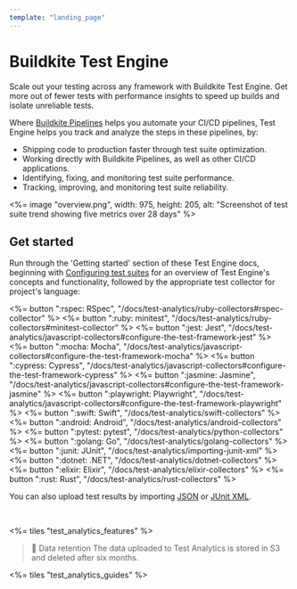```yaml
---
template: "landing_page"
---
```


# Buildkite Test Engine

Scale out your testing across any framework with Buildkite Test Engine. Get more out of fewer tests with performance insights to speed up builds and isolate unreliable tests.

Where [Buildkite Pipelines](/docs/pipelines) helps you automate your CI/CD pipelines, Test Engine helps you track and analyze the steps in these pipelines, by:

- Shipping code to production faster through test suite optimization.
- Working directly with Buildkite Pipelines, as well as other CI/CD applications.
- Identifying, fixing, and monitoring test suite performance.
- Tracking, improving, and monitoring test suite reliability.

<%= image "overview.png", width: 975, height: 205, alt: "Screenshot of test suite trend showing five metrics over 28 days" %>

## Get started

Run through the 'Getting started' section of these Test Engine docs, beginning with [Configuring test suites](/docs/test-analytics/test-suites) for an overview of Test Engine's concepts and functionality, followed by the appropriate test collector for project's language:

<!-- vale off -->

<div class="ButtonGroup">
  <%= button ":rspec: RSpec", "/docs/test-analytics/ruby-collectors#rspec-collector" %>
  <%= button ":ruby: minitest", "/docs/test-analytics/ruby-collectors#minitest-collector" %>
  <%= button ":jest: Jest", "/docs/test-analytics/javascript-collectors#configure-the-test-framework-jest" %>
  <%= button ":mocha: Mocha", "/docs/test-analytics/javascript-collectors#configure-the-test-framework-mocha" %>
  <%= button ":cypress: Cypress", "/docs/test-analytics/javascript-collectors#configure-the-test-framework-cypress" %>
  <%= button ":jasmine: Jasmine", "/docs/test-analytics/javascript-collectors#configure-the-test-framework-jasmine" %>
  <%= button ":playwright: Playwright", "/docs/test-analytics/javascript-collectors#configure-the-test-framework-playwright" %>
  <%= button ":swift: Swift", "/docs/test-analytics/swift-collectors" %>
  <%= button ":android: Android", "/docs/test-analytics/android-collectors" %>
  <%= button ":pytest: pytest", "/docs/test-analytics/python-collectors" %>
  <%= button ":golang: Go", "/docs/test-analytics/golang-collectors" %>
  <%= button ":junit: JUnit", "/docs/test-analytics/importing-junit-xml" %>
  <%= button ":dotnet: .NET", "/docs/test-analytics/dotnet-collectors" %>
  <%= button ":elixir: Elixir", "/docs/test-analytics/elixir-collectors" %>
  <%= button ":rust: Rust", "/docs/test-analytics/rust-collectors" %>
</div>

<!-- vale on -->

You can also upload test results by importing [JSON](/docs/test-analytics/importing-json) or [JUnit XML](/docs/test-analytics/importing-junit-xml).

<br/>

<%= tiles "test_analytics_features" %>

>📘 Data retention
> The data uploaded to Test Analytics is stored in S3 and deleted after six months.

<%= tiles "test_analytics_guides" %>
